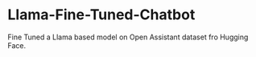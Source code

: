 # Llama-Fine-Tuned-Chatbot
Fine Tuned a Llama based model on Open Assistant dataset fro Hugging Face.
